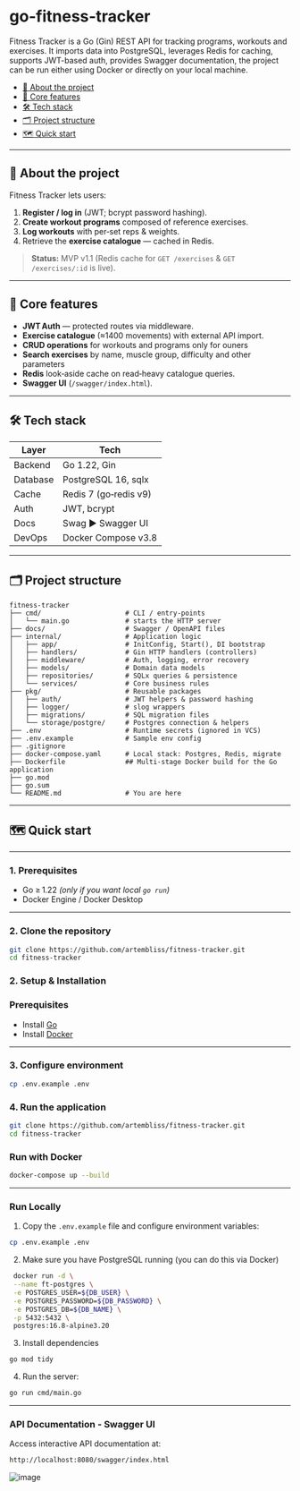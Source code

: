# go‑fitness‑tracker <!-- omit in toc -->
Fitness Tracker is a Go (Gin) REST API for tracking programs, workouts and exercises. 
It imports data into PostgreSQL, leverages Redis for caching, supports JWT-based auth, 
provides Swagger documentation, the project can be run either using Docker or directly on your local machine.

- [🚀 About the project](#-about-the-project)
- [📌 Core features](#-core-features)
- [🛠 Tech stack](#-tech-stack)
- [🗂 Project structure](#project-structure)
- [🗺 Quick start](#quick-start)
  
---

## 🚀 About the project
Fitness Tracker lets users:

1. **Register / log in** (JWT; bcrypt password hashing).
2. **Create workout programs** composed of reference exercises.
3. **Log workouts** with per‑set reps & weights.
4. Retrieve the **exercise catalogue** — cached in Redis.

> **Status:** MVP v1.1 (Redis cache for `GET /exercises` & `GET /exercises/:id` is live).

---

## 📌 Core features
- **JWT Auth** — protected routes via middleware.  
- **Exercise catalogue** (≈1400 movements) with external API import.
- **CRUD operations** for workouts and programs only for ouners
- **Search exercises** by name, muscle group, difficulty and other parameters
- **Redis** look‑aside cache on read‑heavy catalogue queries.  
- **Swagger UI** (`/swagger/index.html`).  

---

## 🛠 Tech stack
| Layer     | Tech                        |
|-----------|-----------------------------|
| Backend   | Go 1.22, Gin                |
| Database  | PostgreSQL 16, sqlx         |
| Cache     | Redis 7 (go‑redis v9)       |
| Auth      | JWT, bcrypt                 |
| Docs      | Swag ▶︎ Swagger UI          |
| DevOps    | Docker Compose v3.8         |

---

## 🗂 Project structure
```text
fitness-tracker
├── cmd/                     # CLI / entry‑points
│   └── main.go              # starts the HTTP server
├── docs/                    # Swagger / OpenAPI files
├── internal/                # Application logic
│   ├── app/                 # InitConfig, Start(), DI bootstrap
│   ├── handlers/            # Gin HTTP handlers (controllers)
│   ├── middleware/          # Auth, logging, error recovery
│   ├── models/              # Domain data models
│   ├── repositories/        # SQLx queries & persistence
│   └── services/            # Core business rules
├── pkg/                     # Reusable packages
│   ├── auth/                # JWT helpers & password hashing
│   ├── logger/              # slog wrappers
│   ├── migrations/          # SQL migration files
│   └── storage/postgre/     # Postgres connection & helpers
├── .env                     # Runtime secrets (ignored in VCS)
├── .env.example             # Sample env config
├── .gitignore
├── docker-compose.yaml      # Local stack: Postgres, Redis, migrate
├── Dockerfile               ## Multi-stage Docker build for the Go application
├── go.mod
├── go.sum
└── README.md                # You are here
```

---
## 🗺 Quick start

---

### 1. Prerequisites
* Go ≥ 1.22 *(only if you want local `go run`)*  
* Docker Engine / Docker Desktop  

--- 
### 2. Clone the repository
```bash
git clone https://github.com/artembliss/fitness-tracker.git
cd fitness-tracker
```
### 2. Setup & Installation
### Prerequisites
- Install [Go](https://go.dev/doc/install)
- Install [Docker](https://docs.docker.com/get-docker/)

---

### 3. Configure environment
```bash
cp .env.example .env
```

### 4. Run the application
```sh
git clone https://github.com/artembliss/fitness-tracker.git
cd fitness-tracker
```

### Run with Docker
```sh
docker-compose up --build
```
---

### Run Locally
1. Copy the `.env.example` file and configure environment variables:
```sh
cp .env.example .env
```

2. Make sure you have PostgreSQL running (you can do this via Docker)
 ```bash
  docker run -d \
  --name ft-postgres \
  -e POSTGRES_USER=${DB_USER} \
  -e POSTGRES_PASSWORD=${DB_PASSWORD} \
  -e POSTGRES_DB=${DB_NAME} \
  -p 5432:5432 \
  postgres:16.8-alpine3.20
```
3. Install dependencies
  ```sh
go mod tidy
``` 
4. Run the server:
```sh
go run cmd/main.go
```

---
### API Documentation - Swagger UI
Access interactive API documentation at:
```sh
http://localhost:8080/swagger/index.html
```
![image](https://github.com/user-attachments/assets/7de08655-3bc3-46fd-bf59-452cf6ba391c)


